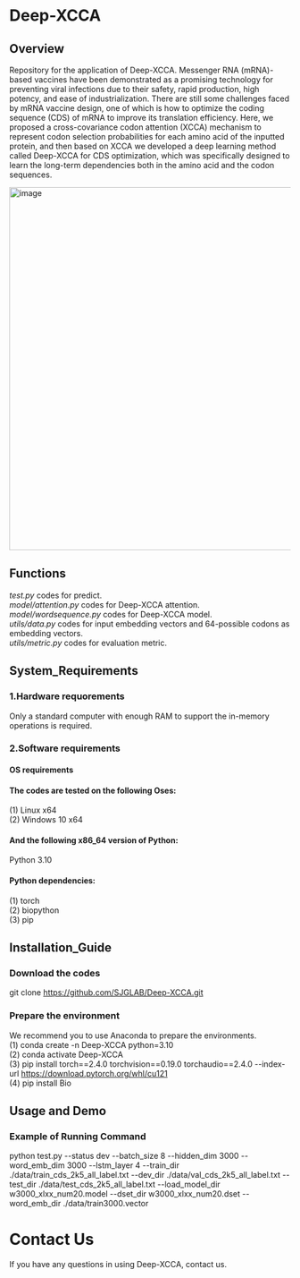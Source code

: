 # Deep-XCCA
## Overview
Repository for the application of Deep-XCCA. Messenger RNA (mRNA)-based vaccines have been demonstrated as a promising technology for preventing viral infections due to their safety, rapid production, high potency, and ease of industrialization. There are still some challenges faced by mRNA vaccine design, one of which is how to optimize the coding sequence (CDS) of mRNA to improve its translation efficiency. Here, we proposed a cross-covariance codon attention (XCCA) mechanism to represent codon selection probabilities for each amino acid of the inputted protein, and then based on XCCA we developed a deep learning method called Deep-XCCA for CDS optimization, which was specifically designed to learn the long-term dependencies both in the amino acid and the codon sequences.  

<img width="865" height="649" alt="image" src="https://github.com/user-attachments/assets/73dfccf3-33a3-49c6-b0f6-dc591dadeba2" />


## Functions
_test.py_ codes for predict.  
_model/attention.py_ codes for Deep-XCCA attention.  
_model/wordsequence.py_ codes for Deep-XCCA model.  
_utils/data.py_ codes for input embedding vectors and 64-possible codons as embedding vectors.  
_utils/metric.py_ codes for evaluation metric. 

## System_Requirements
### 1.Hardware requorements
Only a standard computer with enough RAM to support the in-memory operations is required.  

### 2.Software requirements
#### OS requirements
#### The codes are tested on the following Oses:
(1)	Linux x64  
(2)	Windows 10 x64  
#### And the following x86_64 version of Python:
Python 3.10  
#### Python dependencies:
(1)	torch  
(2)	biopython  
(3)	pip  

## Installation_Guide
### Download the codes
git clone https://github.com/SJGLAB/Deep-XCCA.git
### Prepare the environment
We recommend you to use Anaconda to prepare the environments.  
(1)	conda create -n Deep-XCCA python=3.10  
(2)	conda activate Deep-XCCA  
(3)	pip install torch==2.4.0 torchvision==0.19.0 torchaudio==2.4.0 --index-url https://download.pytorch.org/whl/cu121    
(4) pip install Bio

## Usage and Demo
### Example of Running Command
python test.py --status dev --batch_size 8 --hidden_dim 3000 --word_emb_dim 3000 --lstm_layer 4 --train_dir ./data/train_cds_2k5_all_label.txt --dev_dir ./data/val_cds_2k5_all_label.txt --test_dir ./data/test_cds_2k5_all_label.txt --load_model_dir w3000_xlxx_num20.model --dset_dir w3000_xlxx_num20.dset --word_emb_dir ./data/train3000.vector

# Contact Us
If you have any questions in using Deep-XCCA, contact us.

